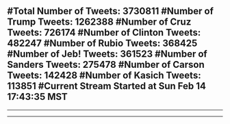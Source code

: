 #Total Number of Tweets: 3730811 
#Number of Trump Tweets: 1262388
#Number of Cruz Tweets: 726174
#Number of Clinton Tweets: 482247
#Number of Rubio Tweets: 368425
#Number of Jeb! Tweets: 361523
#Number of Sanders Tweets: 275478
#Number of Carson Tweets: 142428
#Number of Kasich Tweets: 113851
#Current Stream Started at Sun Feb 14 17:43:35 MST
---
---
---
